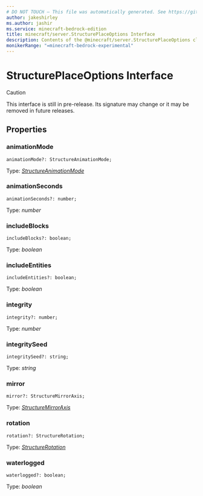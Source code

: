 ```yaml
---
# DO NOT TOUCH — This file was automatically generated. See https://github.com/mojang/minecraftapidocsgenerator to modify descriptions, examples, etc.
author: jakeshirley
ms.author: jashir
ms.service: minecraft-bedrock-edition
title: minecraft/server.StructurePlaceOptions Interface
description: Contents of the @minecraft/server.StructurePlaceOptions class.
monikerRange: "=minecraft-bedrock-experimental"
---
```

# StructurePlaceOptions Interface

> [!CAUTION]
> This interface is still in pre-release.  Its signature may change or it may be removed in future releases.

## Properties

### **animationMode**
`animationMode?: StructureAnimationMode;`

Type: [*StructureAnimationMode*](StructureAnimationMode.md)

### **animationSeconds**
`animationSeconds?: number;`

Type: *number*

### **includeBlocks**
`includeBlocks?: boolean;`

Type: *boolean*

### **includeEntities**
`includeEntities?: boolean;`

Type: *boolean*

### **integrity**
`integrity?: number;`

Type: *number*

### **integritySeed**
`integritySeed?: string;`

Type: *string*

### **mirror**
`mirror?: StructureMirrorAxis;`

Type: [*StructureMirrorAxis*](StructureMirrorAxis.md)

### **rotation**
`rotation?: StructureRotation;`

Type: [*StructureRotation*](StructureRotation.md)

### **waterlogged**
`waterlogged?: boolean;`

Type: *boolean*
